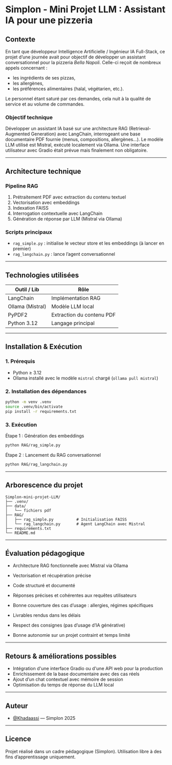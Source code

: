 # Simplon - Mini Projet LLM : Assistant IA pour une pizzeria

## Contexte

En tant que développeur Intelligence Artificielle / Ingénieur IA Full-Stack, ce projet d’une journée avait pour objectif de développer un assistant conversationnel pour la pizzeria *Bella Napoli*. Celle-ci reçoit de nombreux appels concernant :

* les ingrédients de ses pizzas,
* les allergènes,
* les préférences alimentaires (halal, végétarien, etc.).

Le personnel étant saturé par ces demandes, cela nuit à la qualité de service et au volume de commandes.

### Objectif technique

Développer un assistant IA basé sur une architecture RAG (Retrieval-Augmented Generation) avec LangChain, interrogeant une base documentaire PDF fournie (menus, compositions, allergènes…).
Le modèle LLM utilisé est Mistral, exécuté localement via Ollama.
Une interface utilisateur avec Gradio était prévue mais finalement non obligatoire.

---

## Architecture technique

### Pipeline RAG

1. Prétraitement PDF avec extraction du contenu textuel
2. Vectorisation avec embeddings
3. Indexation FAISS
4. Interrogation contextuelle avec LangChain
5. Génération de réponse par LLM (Mistral via Ollama)

### Scripts principaux

* `rag_simple.py` : initialise le vecteur store et les embeddings (à lancer en premier)
* `rag_langchain.py` : lance l’agent conversationnel

---

## Technologies utilisées

| Outil / Lib      | Rôle                               |
| ---------------- | ---------------------------------- |
| LangChain        | Implémentation RAG                 |
| Ollama (Mistral) | Modèle LLM local                   |             |
| PyPDF2          | Extraction du contenu PDF          |
| Python 3.12      | Langage principal                  |


---

## Installation & Exécution

### 1. Prérequis

* Python ≥ 3.12
* Ollama installé avec le modèle `mistral` chargé (`ollama pull mistral`)

### 2. Installation des dépendances

```bash
python -m venv .venv
source .venv/bin/activate
pip install -r requirements.txt
```

### 3. Exécution

Étape 1 : Génération des embeddings

```bash
python RAG/rag_simple.py
```

Étape 2 : Lancement du RAG conversationnel

```bash
python RAG/rag_langchain.py
```

---

## Arborescence du projet

```
Simplon-mini-projet-LLM/
├── .venv/
├── data/
│   └── fichiers pdf
├── RAG/
│   ├── rag_simple.py          # Initialisation FAISS
│   └── rag_langchain.py       # Agent LangChain avec Mistral
├── requirements.txt
└── README.md
```

---

## Évaluation pédagogique

* Architecture RAG fonctionnelle avec Mistral via Ollama
* Vectorisation et récupération précise
* Code structuré et documenté

* Réponses précises et cohérentes aux requêtes utilisateurs
* Bonne couverture des cas d’usage : allergies, régimes spécifiques

* Livrables rendus dans les délais
* Respect des consignes (pas d’usage d’IA générative)
* Bonne autonomie sur un projet contraint et temps limité

---

## Retours & améliorations possibles

* Intégration d'une interface Gradio ou d'une API web pour la production
* Enrichissement de la base documentaire avec des cas réels
* Ajout d’un chat contextuel avec mémoire de session
* Optimisation du temps de réponse du LLM local

---

## Auteur

* [@Khadaassi](https://github.com/Khadaassi) — Simplon 2025

---

## Licence

Projet réalisé dans un cadre pédagogique (Simplon).
Utilisation libre à des fins d’apprentissage uniquement.
